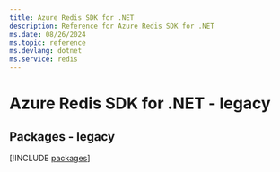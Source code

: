 ```yaml
---
title: Azure Redis SDK for .NET
description: Reference for Azure Redis SDK for .NET
ms.date: 08/26/2024
ms.topic: reference
ms.devlang: dotnet
ms.service: redis
---
```

# Azure Redis SDK for .NET - legacy
## Packages - legacy
[!INCLUDE [packages](redis-index.md)]